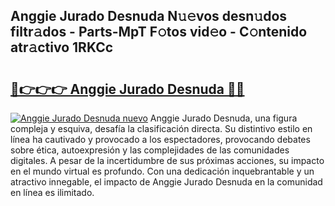## Anggie Jurado Desnuda N𝚞𝚎vos desn𝚞dos filtr𝚊dos - Parts-MpT F𝚘tos vid𝚎o - C𝚘ntenido atr𝚊ctivo 1RKCc

# <h2><a href="http://mb47qu.tromn.icu/?c=Anggie+Jurado+Desnuda">🔗👉👉👉 Anggie Jurado Desnuda 🔗🔗</a></h2>

[![Anggie Jurado Desnuda nuevo](https://i.imgur.com/pEAQMta.gif)](http://mb47qu.tromn.icu/?c=Anggie+Jurado+Desnuda)
Anggie Jurado Desnuda, una figura compleja y esquiva, desafía la clasificación directa. Su distintivo estilo en línea ha cautivado y provocado a los espectadores, provocando debates sobre ética, autoexpresión y las complejidades de las comunidades digitales. A pesar de la incertidumbre de sus próximas acciones, su impacto en el mundo virtual es profundo. Con una dedicación inquebrantable y un atractivo innegable, el impacto de Anggie Jurado Desnuda en la comunidad en línea es ilimitado.
